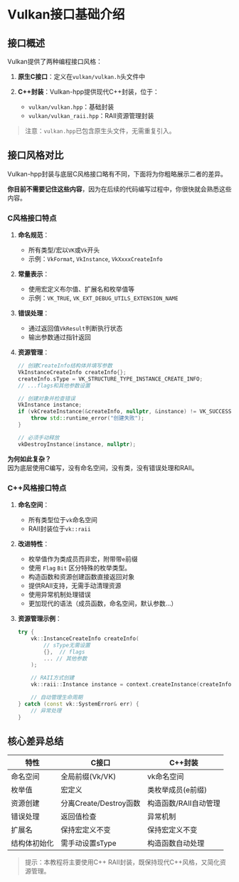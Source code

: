 # Vulkan接口基础介绍

## 接口概述

Vulkan提供了两种编程接口风格：

1. **原生C接口**：定义在`vulkan/vulkan.h`头文件中

2. **C++封装**：Vulkan-hpp提供现代C++封装，位于：
    - `vulkan/vulkan.hpp`：基础封装
    - `vulkan/vulkan_raii.hpp`：RAII资源管理封装

> 注意：`vulkan.hpp`已包含原生头文件，无需重复引入。

## 接口风格对比

Vulkan-hpp封装与底层C风格接口略有不同，下面将为你粗略展示二者的差异。

**你目前不需要记住这些内容**，因为在后续的代码编写过程中，你很快就会熟悉这些内容。


### C风格接口特点

1. **命名规范**：
    - 所有类型/宏以`VK`或`Vk`开头
    - 示例：`VkFormat`, `VkInstance`, `VkXxxxCreateInfo`

2. **常量表示**：
    - 使用宏定义布尔值、扩展名和枚举值等
    - 示例：`VK_TRUE`, `VK_EXT_DEBUG_UTILS_EXTENSION_NAME`

3. **错误处理**：
    - 通过返回值`VkResult`判断执行状态
    - 输出参数通过指针返回

4. **资源管理**：
    ```cpp
    // 创建CreateInfo结构体并填写参数
    VkInstanceCreateInfo createInfo{};
    createInfo.sType = VK_STRUCTURE_TYPE_INSTANCE_CREATE_INFO;
    // ...flags和其他参数设置

    // 创建对象并检查错误
    VkInstance instance;
    if (vkCreateInstance(&createInfo, nullptr, &instance) != VK_SUCCESS) {
        throw std::runtime_error("创建失败");
    }

    // 必须手动释放
    vkDestroyInstance(instance, nullptr);
    ```

**为何如此复杂？**  
因为底层使用C编写，没有命名空间，没有类，没有错误处理和RAII。

### C++风格接口特点
1. **命名空间**：
    - 所有类型位于`vk`命名空间
    - RAII封装位于`vk::raii`

2. **改进特性**：
    - 枚举值作为类成员而非宏，附带带`e`前缀
    - 使用 `Flag` `Bit` 区分特殊的枚举类型。
    - 构造函数和资源创建函数直接返回对象
    - 提供RAII支持，无需手动清理资源
    - 使用异常机制处理错误
    - 更加现代的语法（成员函数，命名空间，默认参数...）

3. **资源管理示例**：
    ```cpp
    try {
        vk::InstanceCreateInfo createInfo(
            // sType无需设置
            {},  // flags
            ... // 其他参数
        );

        // RAII方式创建
        vk::raii::Instance instance = context.createInstance(createInfo);

        // 自动管理生命周期
    } catch (const vk::SystemError& err) {
        // 异常处理
    }
    ```

## 核心差异总结

| 特性            | C接口                          | C++封装                       |
|-----------------|-------------------------------|------------------------------|
| 命名空间        | 全局前缀(Vk/VK)               | vk命名空间                   |
| 枚举值          | 宏定义                        | 类枚举成员(e前缀)            |
| 资源创建        | 分离Create/Destroy函数        | 构造函数/RAII自动管理        |
| 错误处理        | 返回值检查                    | 异常机制                     |
| 扩展名          | 保持宏定义不变                | 保持宏定义不变               |
| 结构体初始化    | 需手动设置sType               | 构造函数自动处理             |

> 提示：本教程将主要使用C++ RAII封装，既保持现代C++风格，又简化资源管理。

